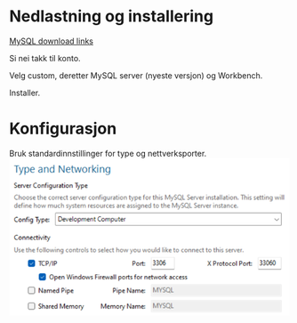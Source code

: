 # Nedlastning og installering

[MySQL download links](https://dev.mysql.com/downloads/installer/)

Si nei takk til konto.

Velg custom, deretter MySQL server (nyeste versjon) og Workbench.

Installer.

# Konfigurasjon

Bruk standardinnstillinger for type og nettverksporter.
![Bilde av installasjonen](Bilder/config-install-ports.png)


